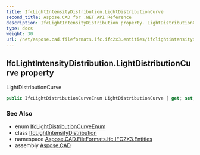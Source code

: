 ```yaml
---
title: IfcLightIntensityDistribution.LightDistributionCurve
second_title: Aspose.CAD for .NET API Reference
description: IfcLightIntensityDistribution property. LightDistributionCurve
type: docs
weight: 30
url: /net/aspose.cad.fileformats.ifc.ifc2x3.entities/ifclightintensitydistribution/lightdistributioncurve/
---
```

## IfcLightIntensityDistribution.LightDistributionCurve property

LightDistributionCurve

```csharp
public IfcLightDistributionCurveEnum LightDistributionCurve { get; set; }
```

### See Also

* enum [IfcLightDistributionCurveEnum](../../../aspose.cad.fileformats.ifc.ifc2x3.types/ifclightdistributioncurveenum/)
* class [IfcLightIntensityDistribution](../)
* namespace [Aspose.CAD.FileFormats.Ifc.IFC2X3.Entities](../../../aspose.cad.fileformats.ifc.ifc2x3.entities/)
* assembly [Aspose.CAD](../../../)


